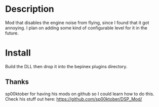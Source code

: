 # Description

Mod that disables the engine noise from flying, since I found that it got annoying.
I plan on adding some kind of configurable level for it in the future.

# Install

Build the DLL then drop it into the bepinex plugins directory.


## Thanks

sp00ktober for having his mods on github so I could learn how to do this.
Check his stuff out here: https://github.com/sp00ktober/DSP_Mod/
